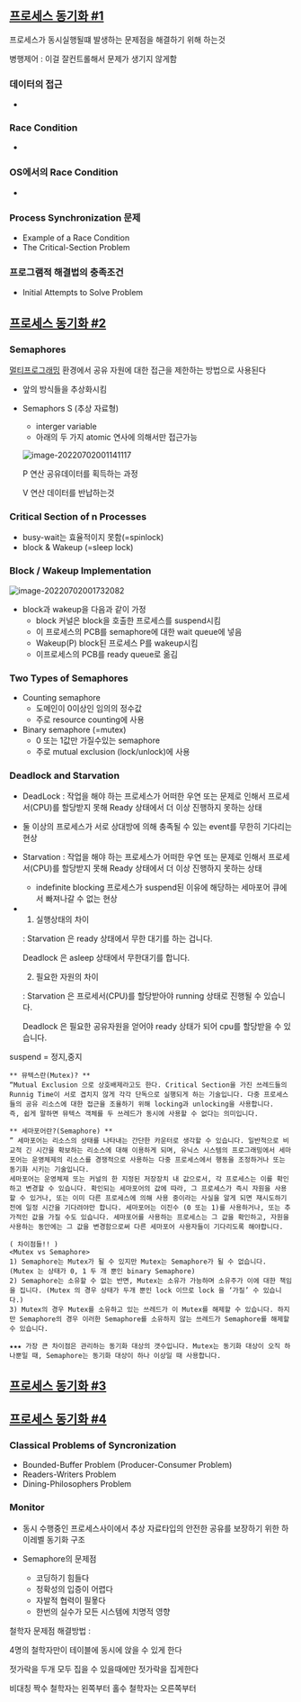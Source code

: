 ## [프로세스 동기화 #1](https://core.ewha.ac.kr/publicview/C0101020140401134252676046?vmode=f)
프로세스가 동시실행될떄 발생하는 문제점을 해결하기 위해 하는것

병행제어 : 이걸 잘컨트롤해서 문제가 생기지 않게함

### 데이터의 접근

- 

### Race Condition

- 

### OS에서의 Race Condition

- 

### Process Synchronization 문제

- Example of a Race Condition
- The Critical-Section Problem

### 프로그램적 해결법의 충족조건

- Initial Attempts to Solve Problem

## [프로세스 동기화 #2](https://core.ewha.ac.kr/publicview/C0101020140404151340260748?vmode=f)

### Semaphores

[멀티프로그래밍](https://ko.wikipedia.org/wiki/멀티프로그래밍) 환경에서 공유 자원에 대한 접근을 제한하는 방법으로 사용된다

- 앞의 방식들을 추상화시킴

- Semaphors S (추상 자료형)

  * interger variable
  * 아래의 두 가지 atomic 연사에 의해서만 접근가능

  ![image-20220702001141117](C:\Users\lee\AppData\Roaming\Typora\typora-user-images\image-20220702001141117.png)

  P 연산 공유데이터를 획득하는 과정

  V 연산 데이터를 반납하는것

### Critical Section of n Processes

- busy-wait는 효율적이지 못함(=spinlock)
- block & Wakeup (=sleep lock)

### Block / Wakeup Implementation

![image-20220702001732082](C:\Users\lee\AppData\Roaming\Typora\typora-user-images\image-20220702001732082.png)

* block과 wakeup을 다음과 같이 가정
  * block 커널은 block을 호출한 프로세스를 suspend시킴
  * 이 프로세스의 PCB를 semaphore에 대한 wait queue에 넣음
  * Wakeup(P)  block된 프로세스 P를 wakeup시킴
  * 이프로세스의 PCB를 ready queue로 옮김

### Two Types of Semaphores

- Counting semaphore
  * 도메인이 0이상인 임의의 정수값
  * 주로 resource counting에 사용
- Binary semaphore (=mutex)
  * 0 또는 1값만 가질수있는 semaphore
  * 주로 mutual exclusion (lock/unlock)에 사용

### Deadlock and Starvation

* DeadLock  : 작업을 해야 하는 프로세스가 어떠한 우연 또는 문제로 인해서 프로세서(CPU)를 할당받지 못해 Ready 상태에서 더 이상 진행하지 못하는 상태

* 둘 이상의 프로세스가 서로 상대방에 의해 충족될 수 있는 event를 무한히 기다리는 현상

* Starvation : 작업을 해야 하는 프로세스가 어떠한 우연 또는 문제로 인해서 프로세서(CPU)를 할당받지 못해 Ready 상태에서 더 이상 진행하지 못하는 상태

  * indefinite blocking 프로세스가 suspend된 이유에 해당하는 세마포어 큐에서 빠져나갈 수 없는 현상

* 1. 실행상태의 차이

   : Starvation 은 ready 상태에서 무한 대기를 하는 겁니다.

    Deadlock 은 asleep 상태에서 무한대기를 합니다.

   

  2. 필요한 자원의 차이

   : Starvation 은 프로세서(CPU)를 할당받아야 running 상태로 진행될 수 있습니다.

    Deadlock 은 필요한 공유자원을 얻어야 ready 상태가 되어 cpu를 할당받을 수 있습니다.

suspend = 정지,중지

```
** 뮤텍스란(Mutex)? **
“Mutual Exclusion 으로 상호배제라고도 한다. Critical Section을 가진 쓰레드들의 Runnig Time이 서로 겹치지 않게 각각 단독으로 실행되게 하는 기술입니다. 다중 프로세스들의 공유 리소스에 대한 접근을 조율하기 위해 locking과 unlocking을 사용합니다. 
즉, 쉽게 말하면 뮤텍스 객체를 두 쓰레드가 동시에 사용할 수 없다는 의미입니다.
```

```
** 세마포어란?(Semaphore) **
” 세마포어는 리소스의 상태를 나타내는 간단한 카운터로 생각할 수 있습니다. 일반적으로 비교적 긴 시간을 확보하는 리소스에 대해 이용하게 되며, 유닉스 시스템의 프로그래밍에서 세마포어는 운영체제의 리소스를 경쟁적으로 사용하는 다중 프로세스에서 행동을 조정하거나 또는 동기화 시키는 기술입니다. 
세마포어는 운영체제 또는 커널의 한 지정된 저장장치 내 값으로서, 각 프로세스는 이를 확인하고 변경할 수 있습니다. 확인되는 세마포어의 값에 따라, 그 프로세스가 즉시 자원을 사용할 수 있거나, 또는 이미 다른 프로세스에 의해 사용 중이라는 사실을 알게 되면 재시도하기 전에 일정 시간을 기다려야만 합니다. 세마포어는 이진수 (0 또는 1)를 사용하거나, 또는 추가적인 값을 가질 수도 있습니다. 세마포어를 사용하는 프로세스는 그 값을 확인하고, 자원을 사용하는 동안에는 그 값을 변경함으로써 다른 세마포어 사용자들이 기다리도록 해야합니다.
```

```
( 차이점들!! )
<Mutex vs Semaphore>
1) Semaphore는 Mutex가 될 수 있지만 Mutex는 Semaphore가 될 수 없습니다.
(Mutex 는 상태가 0, 1 두 개 뿐인 binary Semaphore)
2) Semaphore는 소유할 수 없는 반면, Mutex는 소유가 가능하며 소유주가 이에 대한 책임을 집니다. (Mutex 의 경우 상태가 두개 뿐인 lock 이므로 lock 을 ‘가질’ 수 있습니다.)
3) Mutex의 경우 Mutex를 소유하고 있는 쓰레드가 이 Mutex를 해제할 수 있습니다. 하지만 Semaphore의 경우 이러한 Semaphore를 소유하지 않는 쓰레드가 Semaphore를 해제할 수 있습니다.
```

```
★★★ 가장 큰 차이점은 관리하는 동기화 대상의 갯수입니다. Mutex는 동기화 대상이 오직 하나뿐일 때, Semaphore는 동기화 대상이 하나 이상일 때 사용합니다.
```



## [프로세스 동기화 #3](https://core.ewha.ac.kr/publicview/C0101020140408134626290222?vmode=f)

## [프로세스 동기화 #4](https://core.ewha.ac.kr/publicview/C0101020140411143154161543?vmode=f)

### Classical Problems of Syncronization

- Bounded-Buffer Problem (Producer-Consumer Problem)
- Readers-Writers Problem
- Dining-Philosophers Problem

### Monitor

* 동시 수행중인 프로세스사이에서 추상 자료타입의 안전한 공유를 보장하기 위한 하이레벨 동기화 구조

* Semaphore의 문제점
  * 코딩하기 힘들다
  * 정확성의 입증이 어렵다
  * 자발적 협력이 필욯다
  * 한번의 실수가 모든 시스템에 치명적 영향

철학자 문제점 해결방법 : 

4명의 철학자만이 테이블에 동시에 앉을 수 있게 한다

젓가락을 두개 모두 집을 수 있을때에만 젓가락을 집게한다

비대칭 짝수 철학자는 왼쪽부터 홀수 철학자는 오른쪽부터